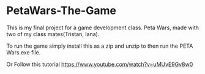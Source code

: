 # PetaWars-The-Game
This is my final project for a game development class. Peta Wars, made with two of my class mates(Tristan, Iana).

To run the game simply install this as a zip and unzip to then run the PETA Wars.exe file.

Or Follow this tutorial
https://www.youtube.com/watch?v=uMUvE9Gv8w0
